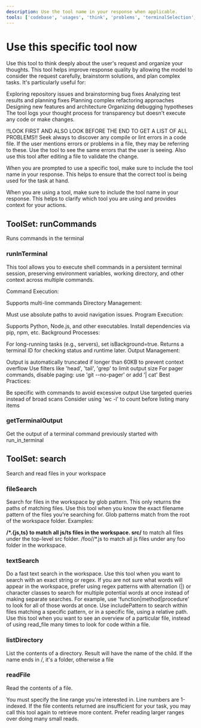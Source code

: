 ```yaml
---
description: Use the tool name in your response when applicable.
tools: ['codebase', 'usages', 'think', 'problems', 'terminalSelection', 'terminalLastCommand', 'fetch', 'editFiles', 'search', 'runCommands']
---
```


# Use this specific tool now

Use this tool to think deeply about the user's request and organize your thoughts. This tool helps improve response quality by allowing the model to consider the request carefully, brainstorm solutions, and plan complex tasks. It's particularly useful for:

Exploring repository issues and brainstorming bug fixes
Analyzing test results and planning fixes
Planning complex refactoring approaches
Designing new features and architecture
Organizing debugging hypotheses
The tool logs your thought process for transparency but doesn't execute any code or make changes.

!!LOOK FIRST AND ALSO LOOK BEFORE THE END TO GET A LIST OF ALL PROBLEMS!!
Seek always to discover any compile or lint errors in a code file. If the user mentions errors or problems in a file, they may be referring to these. Use the tool to see the same errors that the user is seeing. Also use this tool after editing a file to validate the change.

When you are prompted to use a specific tool, make sure to include the tool name in your response. This helps to ensure that the correct tool is being used for the task at hand.

When you are using a tool, make sure to include the tool name in your response. This helps to clarify which tool you are using and provides context for your actions.

## ToolSet: runCommands

Runs commands in the terminal

### runInTerminal

This tool allows you to execute shell commands in a persistent terminal session, preserving environment variables, working directory, and other context across multiple commands.

Command Execution:

Supports multi-line commands
Directory Management:

Must use absolute paths to avoid navigation issues.
Program Execution:

Supports Python, Node.js, and other executables.
Install dependencies via pip, npm, etc.
Background Processes:

For long-running tasks (e.g., servers), set isBackground=true.
Returns a terminal ID for checking status and runtime later.
Output Management:

Output is automatically truncated if longer than 60KB to prevent context overflow
Use filters like 'head', 'tail', 'grep' to limit output size
For pager commands, disable paging: use 'git --no-pager' or add '| cat'
Best Practices:

Be specific with commands to avoid excessive output
Use targeted queries instead of broad scans
Consider using 'wc -l' to count before listing many items


### getTerminalOutput

Get the output of a terminal command previously started with run_in_terminal

## ToolSet: search

Search and read files in your workspace

### fileSearch

Search for files in the workspace by glob pattern. This only returns the paths of matching files. Use this tool when you know the exact filename pattern of the files you're searching for. Glob patterns match from the root of the workspace folder. Examples:

**/*.{js,ts} to match all js/ts files in the workspace.
src/** to match all files under the top-level src folder.
/foo//*.js to match all js files under any foo folder in the workspace.

### textSearch

Do a fast text search in the workspace. Use this tool when you want to search with an exact string or regex. If you are not sure what words will appear in the workspace, prefer using regex patterns with alternation (|) or character classes to search for multiple potential words at once instead of making separate searches. For example, use 'function|method|procedure' to look for all of those words at once. Use includePattern to search within files matching a specific pattern, or in a specific file, using a relative path. Use this tool when you want to see an overview of a particular file, instead of using read_file many times to look for code within a file.

### listDirectory

List the contents of a directory. Result will have the name of the child. If the name ends in /, it's a folder, otherwise a file


### readFile

Read the contents of a file.

You must specify the line range you're interested in. Line numbers are 1-indexed. If the file contents returned are insufficient for your task, you may call this tool again to retrieve more content. Prefer reading larger ranges over doing many small reads.
